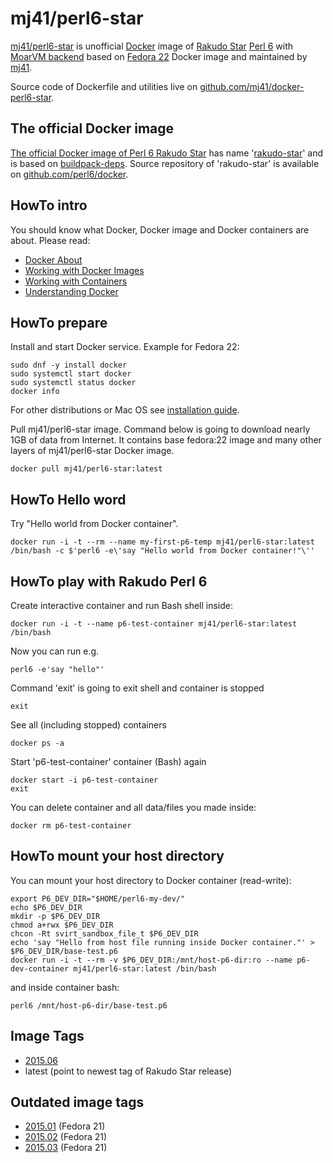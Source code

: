 mj41/perl6-star
===============

[mj41/perl6-star](https://registry.hub.docker.com/u/mj41/perl6-star/) is unofficial [Docker](https://www.docker.com/whatisdocker/) image
of [Rakudo Star](http://rakudo.org/about/) [Perl 6](http://perl6.org/) with [MoarVM backend](http://moarvm.com/)
based on [Fedora 22](https://registry.hub.docker.com/_/fedora/) Docker image and maintained by [mj41](https://github.com/mj41).

Source code of Dockerfile and utilities live on [github.com/mj41/docker-perl6-star](https://github.com/mj41/docker-perl6-star).

The official Docker image
-------------------------

[The official Docker image of Perl 6 Rakudo Star](https://registry.hub.docker.com/_/rakudo-star/) has name '[rakudo-star](https://registry.hub.docker.com/_/rakudo-star/)' and is based on [buildpack-deps](https://registry.hub.docker.com/_/buildpack-deps/). Source repository of 'rakudo-star' is available on [github.com/perl6/docker](https://github.com/perl6/docker).

HowTo intro
-----------

You should know what Docker, Docker image and Docker containers are about. Please read:

* [Docker About](https://docs.docker.com/)
* [Working with Docker Images](https://docs.docker.com/userguide/dockerimages/)
* [Working with Containers](https://docs.docker.com/userguide/usingdocker/)
* [Understanding Docker](https://docs.docker.com/introduction/understanding-docker/)

HowTo prepare
-------------

Install and start Docker service. Example for Fedora 22:

    sudo dnf -y install docker
    sudo systemctl start docker
    sudo systemctl status docker
    docker info

For other distributions or Mac OS see [installation guide](https://docs.docker.com/installation/#installation).

Pull mj41/perl6-star image. Command below is going to download nearly 1GB of data from Internet.
It contains base fedora:22 image and many other layers of mj41/perl6-star Docker image.

    docker pull mj41/perl6-star:latest

HowTo Hello word
----------------

Try "Hello world from Docker container".

    docker run -i -t --rm --name my-first-p6-temp mj41/perl6-star:latest /bin/bash -c $'perl6 -e\'say "Hello world from Docker container!"\''

HowTo play with Rakudo Perl 6
-----------------------------

Create interactive container and run Bash shell inside:

    docker run -i -t --name p6-test-container mj41/perl6-star:latest /bin/bash

Now you can run e.g.

    perl6 -e'say "hello"'

Command 'exit' is going to exit shell and container is stopped

    exit

See all (including stopped) containers

    docker ps -a

Start 'p6-test-container' container (Bash) again

    docker start -i p6-test-container
    exit

You can delete container and all data/files you made inside:

    docker rm p6-test-container

HowTo mount your host directory
-------------------------------

You can mount your host directory to Docker container (read-write):

    export P6_DEV_DIR="$HOME/perl6-my-dev/"
    echo $P6_DEV_DIR
    mkdir -p $P6_DEV_DIR
    chmod a+rwx $P6_DEV_DIR
    chcon -Rt svirt_sandbox_file_t $P6_DEV_DIR
    echo 'say "Hello from host file running inside Docker container."' > $P6_DEV_DIR/base-test.p6
    docker run -i -t --rm -v $P6_DEV_DIR:/mnt/host-p6-dir:ro --name p6-dev-container mj41/perl6-star:latest /bin/bash

and inside container bash:

    perl6 /mnt/host-p6-dir/base-test.p6

Image Tags
----------
* [2015.06](https://github.com/mj41/docker-perl6-star/blob/develop/tags/2015.06.md)
* latest (point to newest tag of Rakudo Star release)

Outdated image tags
-------------------
* [2015.01](https://github.com/mj41/docker-perl6-star/blob/develop/tags/2015.01.md) (Fedora 21)
* [2015.02](https://github.com/mj41/docker-perl6-star/blob/develop/tags/2015.02.md) (Fedora 21)
* [2015.03](https://github.com/mj41/docker-perl6-star/blob/develop/tags/2015.03.md) (Fedora 21)
